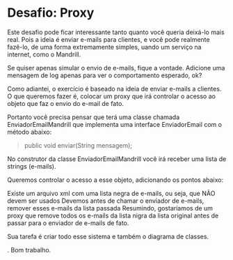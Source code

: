 # Desafio: Proxy

Este desafio pode ficar interessante tanto quanto você queria deixá-lo mais real. Pois a ideia é enviar e-mails para clientes, e você pode realmente fazê-lo, de uma forma extremamente simples, uando um serviço na internet, como o Mandrill.

Se quiser apenas simular o envio de e-mails, fique a vontade. Adicione uma mensagem de log apenas para ver o comportamento esperado, ok?

Como adiantei, o exercício é baseado na ideia de enviar e-mails a clientes. O que queremos fazer é, colocar um proxy que irá controlar o acesso ao objeto que faz o envio do e-mail de fato.

Portanto você precisa pensar que terá uma classe chamada EnviadorEmailMandrill que implementa uma interface EnviadorEmail com o método abaixo:

> public void enviar(String mensagem);

No construtor da classe EnviadorEmailMandrill você irá receber uma lista de strings (e-mails).

Queremos controlar o acesso a esse objeto, adicionando os pontos abaixo:

Existe um arquivo xml com uma lista negra de e-mails, ou seja, que NÃO devem ser usados
Devemos antes de chamar o enviador de e-mails, remover esses e-mails da lista passada
Resumindo, gostaríamos de um proxy que remove todos os e-mails da lista nigra da lista original antes de passar para o enviador de e-mails de fato.

Sua tarefa é criar todo esse sistema e também o diagrama de classes.

.
Bom trabalho.